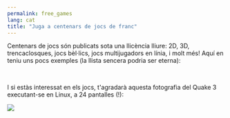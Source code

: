 ```yaml
---
permalink: free_games
lang: cat
title: "Juga a centenars de jocs de franc"
---
```


Centenars de jocs són publicats sota una llicència lliure: 2D, 3D, trencaclosques, jocs bèl·lics, jocs multijugadors en línia, i molt més! Aquí en teniu uns pocs exemples (la llista sencera podria ser eterna):

<div id="items">



<br class="clearboth" />


I si estàs interessat en els jocs, t'agradarà aquesta fotografia del Quake 3 executant-se en Linux, a 24 pantalles (!):

<a href="/img/quake_24_screens.jpg"><img src="/img/quake_24_screens_thumbnail.jpg" /></a>




